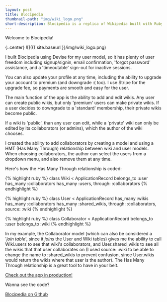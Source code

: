 ```yaml
---
layout: post
title: Blocipedia
thumbnail-path: "img/wiki_logo.png"
short-description: Blocipedia is a replica of Wikipedia built with Ruby on Rails.
---
```

Welcome to Blocipedia!

{:.center}
![]({{ site.baseurl }}/img/wiki_logo.png)

I built Blocipedia using Devise for my user model, so it has plenty of user freedom including signup/signin, email confirmation, 'forgot password' assistance, and a 'timeoutable' sign-out for inactive sessions.

You can also update your profile at any time, including the ability to upgrade your account to premium (and downgrade :( too). I use Stripe for the upgrade fee, so payments are smooth and easy for the user.

The main function of the app is the ability to add and edit wikis. Any user can create public wikis, but only 'premium' users can make private wikis. If a user decides to downgrade to a 'standard' membership, their private wikis become public.

If a wiki is 'public', than any user can edit, while a 'private' wiki can only be edited by its collaborators (or admins), which the author of the wiki chooses.

I created the ability to add collaborators by creating a model and using a HMT (Has Many Through) relationship between wiki and user models. When choosing collaborators, the author can select the users from a dropdown menu, and also remove them at any time.

Here's how the Has Many Through relationship is coded:

{% highlight ruby %}
class Wiki < ApplicationRecord
  belongs_to :user
  has_many :collaborators
  has_many :users, through: :collaborators
{% endhighlight %}

{% highlight ruby %}
class User < ApplicationRecord
  has_many :wikis
  has_many :collaborators
  has_many :shared_wikis, through: :collaborators, source: :wiki
{% endhighlight %}

{% highlight ruby %}
class Collaborator < ApplicationRecord
  belongs_to :user
  belongs_to :wiki
{% endhighlight %}

In my example, the Collaborator model (which can also be considered a '*join table*', since it *joins* the User and Wiki tables) gives me the ability to call Wiki.users to see that wiki's collaborators, and User.shared_wikis to see all the wikis that that user collaborates on (I used source: :wiki to be able to change the name to :shared_wikis to prevent confusion, since User.wikis would return the wikis where that user is the author). The Has Many Through relationship is a great tool to have in your belt.

[Check out the app in production!](https://mysterious-retreat-59118.herokuapp.com/)

Wanna see the code?

[Blocipedia on Github](https://github.com/svancott/blocipedia)
